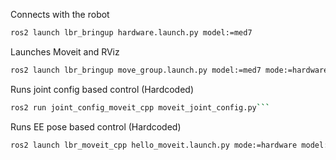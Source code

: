 Connects with the robot
```bash
ros2 launch lbr_bringup hardware.launch.py model:=med7
```
Launches Moveit and RViz
```bash
ros2 launch lbr_bringup move_group.launch.py model:=med7 mode:=hardware rviz:=true
```

Runs joint config based control (Hardcoded)
```bash
ros2 run joint_config_moveit_cpp moveit_joint_config.py```
```

Runs EE pose based control (Hardcoded)
```bash
ros2 launch lbr_moveit_cpp hello_moveit.launch.py mode:=hardware model:=med7
```     